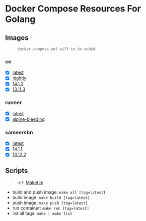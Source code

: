 # Docker Compose Resources For Golang

## Images

>`docker-compose.yml will to be added`

### ce

- [x] [latest](./gitlab-ce/latest/Dockerfile)
- [x] [nightly](./gitlab-ce/nightly/Dockerfile)
- [x] [14.1.2](./gitlab-ce/14.1.2/Dockerfile)
- [x] [13.11.3](./gitlab-ce/13.11.3/Dockerfile)

### runner

- [x] [latest](./gitlab-runner/latest/Dockerfile)
- [x] [alpine-bleeding](./gitlab-runner/alpine-bleeding/Dockerfile)

### sameersbn

- [x] [latest](./gitlab-sameersbn/latest/Dockerfile)
- [x] [14.1.1](./gitlab-sameersbn/14.1.1/Dockerfile)
- [x] [13.12.2](./gitlab-sameersbn/13.12.2/Dockerfile)

## Scripts

>ref: [Makefile](./Makefile)

- build and push image: `make all [tag=latest]`
- build image: `make build [tag=latest]`
- push image: `make push [tag=latest]`
- run container: `make run [tag=latest]`
- list all tags: `make | make list`
